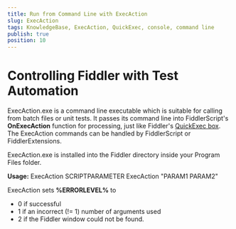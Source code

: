 ```yaml
---
title: Run from Command Line with ExecAction
slug: ExecAction
tags: KnowledgeBase, ExecAction, QuickExec, console, command line
publish: true
position: 10
---
```


Controlling Fiddler with Test Automation
========================================

ExecAction.exe is a command line executable which is suitable for calling from batch files or unit tests.  It passes its command line into FiddlerScript's **OnExecAction** function for processing, just like Fiddler's [QuickExec box][1].  The ExecAction commands can be handled by FiddlerScript or FiddlerExtensions.

ExecAction.exe is installed into the Fiddler directory inside your Program Files folder.

**Usage:**
               ExecAction SCRIPTPARAMETER
               ExecAction "PARAM1 PARAM2"

ExecAction sets **%ERRORLEVEL%** to

+ 0 if successful
+ 1 if an incorrect (!= 1) number of arguments used
+ 2 if the Fiddler window could not be found.

[1]: ./QuickExec